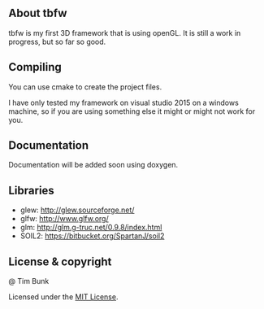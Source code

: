 ## About tbfw

tbfw is my first 3D framework that is using openGL. It is still a work in progress, but so far so good.

## Compiling

You can use cmake to create the project files.

I have only tested my framework on visual studio 2015 on a windows machine, so if you are using something else it might or might not work for you.

## Documentation

Documentation will be added soon using doxygen.

## Libraries

- glew: <http://glew.sourceforge.net/>
- glfw: <http://www.glfw.org/>
- glm: <http://glm.g-truc.net/0.9.8/index.html>
- SOIL2: <https://bitbucket.org/SpartanJ/soil2>

## License & copyright

@ Tim Bunk

Licensed under the [MIT License](LICENSE).

